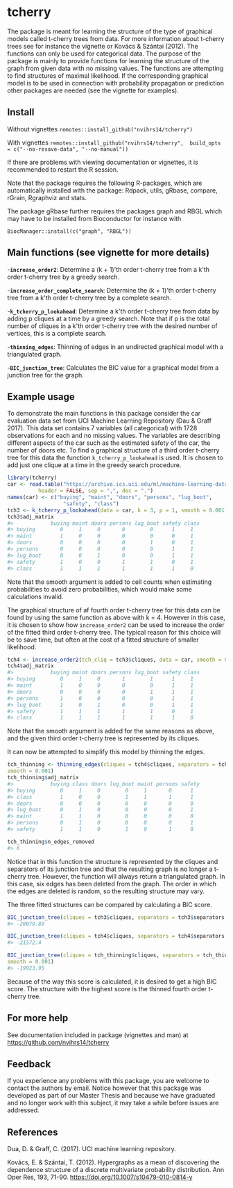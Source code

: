 # tcherry

The package is meant for learning the structure of the type of graphical models called t-cherry trees from data. For more information about t-cherry trees see for instance the vignette or Kovács & Szántai (2012). The functions can only be used for categorical data. The purpose of the package is mainly to provide functions for learning the structure of the graph from given data with no missing values. The functions are attempting to find structures of maximal likelihood. If the corresponding graphical model is to be used in connection with probability propagation or prediction other packages are needed (see the vignette for examples). 

## Install

Without vignettes
`remotes::install_github("nvihrs14/tcherry")`

With vignettes
`remotes::install_github("nvihrs14/tcherry",  build_opts = c("--no-resave-data", "--no-manual"))`

If there are problems with viewing documentation or vignettes, it is recommended to restart the R session.

Note that the package requires the following R-packages, which are automatically installed with the package:
    Rdpack, utils, gRbase, compare, rGrain, Rgraphviz and stats.
    
The package gRbase further requires the packages graph and RBGL which may have to be installed from Bioconductor for instance with

`BiocManager::install(c("graph", "RBGL"))`

## Main functions (see vignette for more details)

-__`increase_order2`__: Determine a (k + 1)'th order t-cherry tree from a k'th order t-cherry tree by a greedy search.

-__`increase_order_complete_search`__: Determine the (k + 1)'th order t-cherry tree from a k'th order t-cherry tree by a complete search.

-__`k_tcherry_p_lookahead`__: Determine a k'th order t-cherry tree from data by adding p cliques at a time by a greedy search. Note that if p is the total number of cliques in a k'th order t-cherry tree with the desired number of vertices, this is a complete search.

-__`thinning_edges`__: Thinning of edges in an undirected graphical model with a triangulated graph.

-__`BIC_junction_tree`__: Calculates the BIC value for a graphical model from a junction tree for the graph.

## Example usage

To demonstrate the main functions in this package consider the car evaluation data set from UCI Machine Learning Repository (Dau & Graff 2017). This data set contains 7 variables (all categorical) with 1728 observations for each and no missing values. The variables are describing different aspects of the car such as the estimated safety of the car, the number of doors etc. To find a graphical structure of a third order t-cherry tree for this data the function `k_tcherry_p_lookahead` is used. It is chosen to add just one clique at a time in the greedy search procedure.

``` r
library(tcherry)
car <- read.table("https://archive.ics.uci.edu/ml/machine-learning-databases/car/car.data",
          header = FALSE, sep = ",", dec = ".")
names(car) <- c("buying", "maint", "doors", "persons", "lug_boot",
                  "safety", "class")
tch3 <- k_tcherry_p_lookahead(data = car, k = 3, p = 1, smooth = 0.001)
tch3$adj_matrix
#>            buying maint doors persons lug_boot safety class
#> buying        0     1     0       0        0      1     1
#> maint         1     0     0       0        0      0     1
#> doors         0     0     0       0        1      0     1
#> persons       0     0     0       0        0      1     1
#> lug_boot      0     0     1       0        0      1     1
#> safety        1     0     0       1        1      0     1
#> class         1     1     1       1        1      1     0

```

Note that the smooth argument is added to cell counts when estimating probabilities to avoid zero probabilities, which would make some calculations invalid. 

The graphical structure of af fourth order t-cherry tree for this data can be found by using the same function as above with k = 4. However in this case, it is chosen to show how `increase_order2` can be used to increase the order of the fitted third order t-cherry tree. The typical reason for this choice will be to save time, but often at the cost of a fitted structure of smaller likelihood.

``` r
tch4 <- increase_order2(tch_cliq = tch3$cliques, data = car, smooth = 0.001)
tch4$adj_matrix
#>            buying maint doors persons lug_boot safety class
#> buying        0     1     0       1        1      1     1
#> maint         1     0     0       0        0      1     1
#> doors         0     0     0       0        1      1     1
#> persons       1     0     0       0        0      1     1
#> lug_boot      1     0     1       0        0      1     1
#> safety        1     1     1       1        1      0     1
#> class         1     1     1       1        1      1     0

```

Note that the smooth argument is added for the same reasons as above, and the given third order t-cherry tree is represented by its cliques. 

It can now be attempted to simplify this model by thinning the edges.

``` r
tch_thinning <- thinning_edges(cliques = tch4$cliques, separators = tch4$separators, data = car,
smooth = 0.001)
tch_thinning$adj_matrix
#>            buying class doors lug_boot maint persons safety
#> buying        0     1     0        0     1       0      1
#> class         1     0     0        1     1       1      1
#> doors         0     0     0        0     0       0      0
#> lug_boot      0     1     0        0     0       0      1
#> maint         1     1     0        0     0       0      0
#> persons       0     1     0        0     0       0      1
#> safety        1     1     0        1     0       1      0

tch_thinning$n_edges_removed
#> 6

```
Notice that in this function the structure is represented by the cliques and separators of its junction tree and that the resulting graph is no longer a t-cherry tree. However, the function will always return a triangulated graph. In this case, six edges has been deleted from the graph. The order in which the edges are deleted is random, so the resulting structure may vary.   

The three fitted structures can be compared by calculating a BIC score.

``` r
BIC_junction_tree(cliques = tch3$cliques, separators = tch3$separators, data = car, smooth = 0.001)
#> -20079.89

BIC_junction_tree(cliques = tch4$cliques, separators = tch4$separators, data = car, smooth = 0.001)
#> -21572.4

BIC_junction_tree(cliques = tch_thinning$cliques, separators = tch_thinning$separators, data = car,
smooth = 0.001)
#> -19923.95
```
Because of the way this score is calculated, it is desired to get a high BIC score. The structure with the highest score is the thinned fourth order t-cherry tree. 

## For more help

See documentation included in package (vignettes and man) at <https://github.com/nvihrs14/tcherry>

## Feedback

If you experience any problems with this package, you are welcome to contact the authors by email. Notice however that this package was developed as part of our Master Thesis and because we have graduated and no longer work with this subject, it may take a while before issues are addressed. 

## References

Dua, D. & Graff, C. (2017). UCI machine learning repository.

Kovács, E. & Szántai, T. (2012). Hypergraphs as a mean of discovering the dependence structure of a discrete multivariate probability distribution. Ann Oper Res, 193, 71-90. <https://doi.org/10.1007/s10479-010-0814-y>

